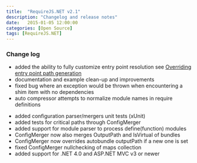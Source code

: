 ```yaml
---
title:  "RequireJS.NET v2.1"
description: "Changelog and release notes"
date:   2015-01-05 12:00:00
categories: [Open Source]
tags: [RequireJS.NET]
---
```


### Change log

- added the ability to fully customize entry point resolution see [Overriding entry point path generation](https://github.com/vtfuture/RequireJSDotNet/wiki/Overriding-entry-point-path-generation)
- documentation and example clean-up and improvements
- fixed bug where an exception would be thrown when encountering a shim item with no dependencies
- auto compressor attempts to normalize module names in require definitions
* added configuration parser/mergers unit tests (xUnit)
* added tests for critical paths through ConfigMerger
* added support for module parser to process define(function) modules
* ConfigMerger now also merges OutputPath and IsVirtual of bundles
* ConfigMerger now overrides autobundle outputPath if a new one is set
* fixed ConfigMerger nullchecking of maps collection
* added support for .NET 4.0 and ASP.NET MVC v3 or newer
